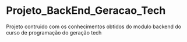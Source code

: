 # Projeto_BackEnd_Geracao_Tech
 Projeto contruido com os conhecimentos obtidos do modulo backend do curso de programação do geração tech
